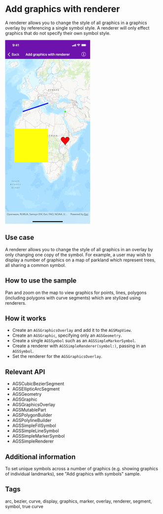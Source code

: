 # Add graphics with renderer

A renderer allows you to change the style of all graphics in a graphics overlay by referencing a single symbol style. A renderer will only effect graphics that do not specify their own symbol style.

![Image of add graphics with renderer](add-graphics-with-renderer.png)

## Use case

A renderer allows you to change the style of all graphics in an overlay by only changing one copy of the symbol. For example, a user may wish to display a number of graphics on a map of parkland which represent trees, all sharing a common symbol.

## How to use the sample

Pan and zoom on the map to view graphics for points, lines, polygons (including polygons with curve segments) which are stylized using renderers.

## How it works

* Create an `AGSGraphicsOverlay` and add it to the `AGSMapView`.
* Create an `AGSGraphic`, specifying only an `AGSGeometry`.
* Create a single `AGSSymbol` such as an `AGSSimpleMarkerSymbol`.
* Create a renderer with `AGSSimpleRenderer(symbol:)`, passing in an `AGSSymbol`.
* Set the renderer for the `AGSGraphicsOverlay`.

## Relevant API

* AGSCubicBezierSegment
* AGSEllipticArcSegment
* AGSGeometry
* AGSGraphic
* AGSGraphicsOverlay
* AGSMutablePart
* AGSPolygonBuilder
* AGSPolylineBuilder
* AGSSimpleFillSymbol
* AGSSimpleLineSymbol
* AGSSimpleMarkerSymbol
* AGSSimpleRenderer

## Additional information

To set unique symbols across a number of graphics (e.g. showing graphics of individual landmarks), see "Add graphics with symbols" sample.

## Tags

arc, bezier, curve, display, graphics, marker, overlay, renderer, segment, symbol, true curve

